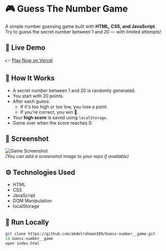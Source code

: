 # 🎮 Guess The Number Game

A simple number guessing game built with **HTML, CSS, and JavaScript**.  
Try to guess the secret number between 1 and 20 — with limited attempts!

## 🚀 Live Demo

👉 [Play Now on Vercel](https://guess-number-game-kohl.vercel.app/)

## 🧠 How It Works

- A secret number between 1 and 20 is randomly generated.
- You start with 20 points.
- After each guess:
  - If it's too high or too low, you lose a point.
  - If you're correct, you win 🎉.
- Your **high score** is saved using `localStorage`.
- Game over when the score reaches 0.

## 📸 Screenshot

![Game Screenshot](screenshot.png)  
_(You can add a screenshot image to your repo if available)_

## ⚙️ Technologies Used

- HTML
- CSS
- JavaScript
- DOM Manipulation
- localStorage

## 🧪 Run Locally

```bash
git clone https://github.com/abdelrahman309/Guess-number__game.git
cd Guess-number__game
open index.html
